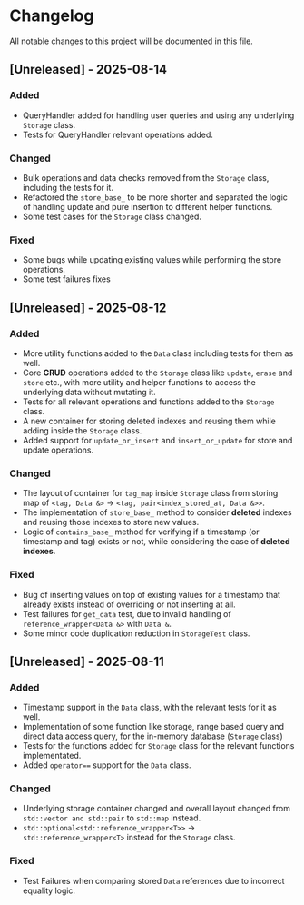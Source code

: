 # Changelog

All notable changes to this project will be documented in this file.

## [Unreleased] - 2025-08-14
### Added
- QueryHandler added for handling user queries and using any underlying `Storage` class.
- Tests for QueryHandler relevant operations added.

### Changed
- Bulk operations and data checks removed from the `Storage` class, including the tests for it.
- Refactored the `store_base_` to be more shorter and separated the logic of handling update and pure insertion to different helper functions.
- Some test cases for the `Storage` class changed.

### Fixed
- Some bugs while updating existing values while performing the store operations.
- Some test failures fixes

## [Unreleased] - 2025-08-12
### Added
- More utility functions added to the `Data` class including tests for them as well.
- Core **CRUD** operations added to the `Storage` class like `update`, `erase` and `store` etc., with more utility and helper functions to access the underlying data without mutating it.
- Tests for all relevant operations and functions added to the `Storage` class.
- A new container for storing deleted indexes and reusing them while adding inside the `Storage` class.
- Added support for `update_or_insert` and `insert_or_update` for store and update operations.

### Changed
- The layout of container for `tag_map` inside `Storage` class from storing map of `<tag, Data &>` -> `<tag, pair<index_stored_at, Data &>>`.
- The implementation of `store_base_` method to consider **deleted** indexes and reusing those indexes to store new values.
- Logic of `contains_base_` method for verifying if a timestamp (or timestamp and tag) exists or not, while considering the case of **deleted indexes**.

### Fixed
- Bug of inserting values on top of existing values for a timestamp that already exists instead of overriding or not inserting at all.
- Test failures for `get_data` test, due to invalid handling of `reference_wrapper<Data &>` with `Data &`.
- Some minor code duplication reduction in `StorageTest` class.

## [Unreleased] - 2025-08-11
### Added
- Timestamp support in the `Data` class, with the relevant tests for it as well.
- Implementation of some function like storage, range based query and direct data access query, for the in-memory database (`Storage` class)
- Tests for the functions added for `Storage` class for the relevant functions implementated.
- Added `operator==` support for the `Data` class.

### Changed
- Underlying storage container changed and overall layout changed from `std::vector and std::pair` to `std::map` instead.
- `std::optional<std::reference_wrapper<T>>` -> `std::reference_wrapper<T>` instead for the `Storage` class.

### Fixed
- Test Failures when comparing stored `Data` references due to incorrect equality logic.
